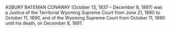 ASBURY BATEMAN CONAWAY (October 13, 1837 – December 8, 1897) was a Justice of the Territorial Wyoming Supreme Court from June 21, 1890 to October 11, 1890, and of the Wyoming Supreme Court from October 11, 1890 until his death, on December 8, 1897.
